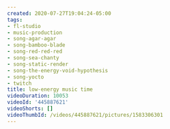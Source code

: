 ```yaml
---
created: 2020-07-27T19:04:24-05:00
tags:
- fl-studio
- music-production
- song-agar-agar
- song-bamboo-blade
- song-red-red-red
- song-sea-chanty
- song-static-render
- song-the-energy-void-hypothesis
- song-yocto
- twitch
title: low-energy music time
videoDuration: 10053
videoId: '445887621'
videoShorts: []
videoThumbId: /videos/445887621/pictures/1583306301
---
```

